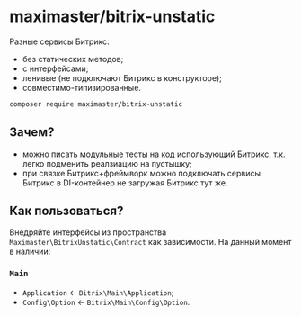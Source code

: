 # maximaster/bitrix-unstatic

Разные сервисы Битрикс:

* без статических методов;
* с интерфейсами;
* ленивые (не подключают Битрикс в конструкторе);
* совместимо-типизированные.

```bash
composer require maximaster/bitrix-unstatic
```

## Зачем?

* можно писать модульные тесты на код использующий Битрикс, т.к. легко подменить
  реалзиацию на пустышку;
* при связке Битрикс+фреймворк можно подключать сервисы Битрикс в DI-контейнер
  не загружая Битрикс тут же.

## Как пользоваться?

Внедряйте интерфейсы из пространства `Maximaster\BitrixUnstatic\Contract`
как зависимости. На данный момент в наличии:

### `Main`

* `Application` &larr; `Bitrix\Main\Application`;
* `Config\Option` &larr; `Bitrix\Main\Config\Option`.
